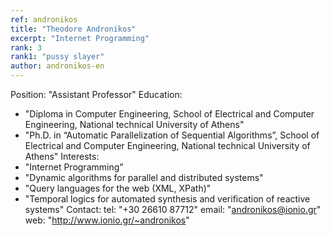 ```yaml
---
ref: andronikos
title: "Theodore Andronikos"
excerpt: "Internet Programming"
rank: 3
rank1: "pussy slayer"
author: andronikos-en
---
```


Position: "Assistant Professor"
Education:
  - "Diploma in Computer Engineering, School of Electrical and Computer Engineering, National technical University of Athens"
  - "Ph.D. in “Automatic Parallelization of Sequential Algorithms”, School of Electrical and Computer Engineering, National technical University of Athens"
Interests:
  - "Internet Programming"
  - "Dynamic algorithms for parallel and distributed systems"
  - "Query languages for the web (XML, XPath)"
  - "Temporal logics for automated synthesis and verification of reactive systems"
Contact:
  tel: "+30 26610 87712"
  email: "andronikos@ionio.gr"
  web: "http://www.ionio.gr/~andronikos"
